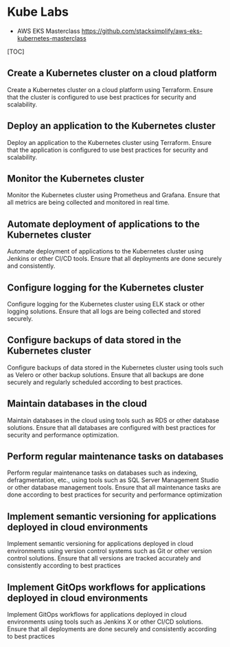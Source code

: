 # Kube Labs

- AWS EKS Masterclass <https://github.com/stacksimplify/aws-eks-kubernetes-masterclass>

[TOC]

## Create a Kubernetes cluster on a cloud platform

Create a Kubernetes cluster on a cloud platform using Terraform. Ensure that the cluster is configured to use best practices for security and scalability.

## Deploy an application to the Kubernetes cluster

Deploy an application to the Kubernetes cluster using Terraform. Ensure that the application is configured to use best practices for security and scalability.

## Monitor the Kubernetes cluster

Monitor the Kubernetes cluster using Prometheus and Grafana. Ensure that all metrics are being collected and monitored in real time.

## Automate deployment of applications to the Kubernetes cluster

Automate deployment of applications to the Kubernetes cluster using Jenkins or other CI/CD tools. Ensure that all deployments are done securely and consistently.

## Configure logging for the Kubernetes cluster

Configure logging for the Kubernetes cluster using ELK stack or other logging solutions. Ensure that all logs are being collected and stored securely.

## Configure backups of data stored in the Kubernetes cluster

Configure backups of data stored in the Kubernetes cluster using tools such as Velero or other backup solutions. Ensure that all backups are done securely and regularly scheduled according to best practices.

## Maintain databases in the cloud

Maintain databases in the cloud using tools such as RDS or other database solutions. Ensure that all databases are configured with best practices for security and performance optimization.

## Perform regular maintenance tasks on databases

Perform regular maintenance tasks on databases such as indexing, defragmentation, etc., using tools such as SQL Server Management Studio or other database management tools. Ensure that all maintenance tasks are done according to best practices for security and performance optimization

## Implement semantic versioning for applications deployed in cloud environments

Implement semantic versioning for applications deployed in cloud environments using version control systems such as Git or other version control solutions. Ensure that all versions are tracked accurately and consistently according to best practices

## Implement GitOps workflows for applications deployed in cloud environments

Implement GitOps workflows for applications deployed in cloud environments using tools such as Jenkins X or other CI/CD solutions. Ensure that all deployments are done securely and consistently according to best practices
